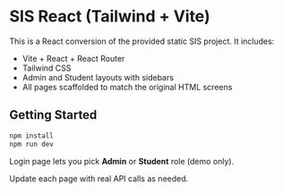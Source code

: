 # SIS React (Tailwind + Vite)

This is a React conversion of the provided static SIS project. It includes:

- Vite + React + React Router
- Tailwind CSS
- Admin and Student layouts with sidebars
- All pages scaffolded to match the original HTML screens

## Getting Started

```bash
npm install
npm run dev
```

Login page lets you pick **Admin** or **Student** role (demo only).

Update each page with real API calls as needed.
